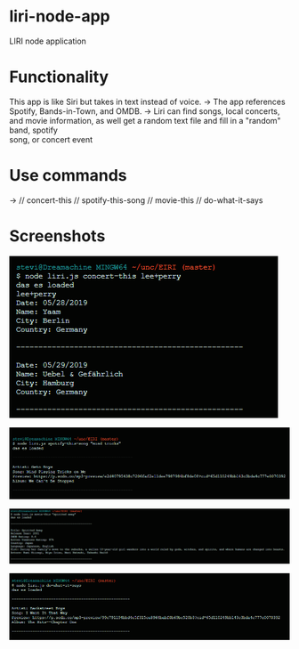 # liri-node-app
LIRI node application
# Functionality
This app is like Siri but takes in text instead of voice. 
 -> The app references Spotify, Bands-in-Town, and OMDB.
 -> Liri can find songs, local concerts, and movie information, as well get a random text file and fill in a "random" band, spotify  
    song, or concert event
# Use commands 
  -> // concert-this
     // spotify-this-song
     // movie-this
     // do-what-it-says
# Screenshots

![concert-this](https://github.com/wikipockets/liri-node-app/blob/master/img/concert-this.png)

![spotify-this](https://github.com/wikipockets/liri-node-app/blob/master/img/spotify-dis.png)

![movie-this](https://github.com/wikipockets/liri-node-app/blob/master/img/movie-this.png)

![do-what-this-says](https://github.com/wikipockets/liri-node-app/blob/master/img/do-what.png)

